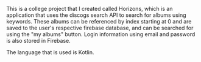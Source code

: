 This is a college project that I created called Horizons, which is an application that uses the discogs search API to search for albums
using keywords. These albums can be referenced by index starting at 0 and are saved to the user's respective firebase database, and can be
searched for using the "my albums" button. Login information using email and password is also stored in Firebase.

The language that is used is Kotlin.
